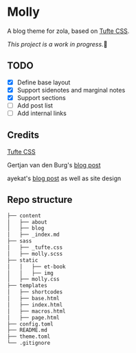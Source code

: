 # Molly

A blog theme for zola, based on [Tufte CSS](https://edwardtufte.github.io/tufte-css/).

*This project is a work in progress.*:dog:

## TODO
- [x] Define base layout
- [x] Support sidenotes and marginal notes
- [x] Support sections
- [ ] Add post list
- [ ] Add internal links

## Credits
[Tufte CSS](https://edwardtufte.github.io/tufte-css/)

Gertjan van den Burg's [blog post](https://gertjanvandenburg.com/blog/how_i_made/)

ayekat's [blog post](http://ayekat.ch/blog/tufte-css) as well as site design

## Repo structure
``` bash
├── content
│   ├── about
│   ├── blog
│   ├── _index.md
├── sass
│   ├── _tufte.css
│   ├── molly.scss
├── static
│   │   ├── et-book
│   │   ├── img
│   ├── molly.css
├── templates
│   ├── shortcodes
│   ├── base.html
│   ├── index.html
│   ├── macros.html
│   ├── page.html
├── config.toml
├── README.md
├── theme.toml
└── .gitignore
```
